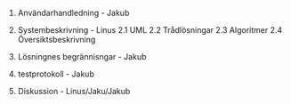 1. Användarhandledning - Jakub
2. Systembeskrivning - Linus
	2.1 UML
	2.2 Trådlösningar
	2.3 Algoritmer
	2.4 Översiktsbeskrivning

3. Lösningnes begrännisngar - Jakub
4. testprotokoll - Jakub
5. Diskussion - Linus/Jaku/Jakub


